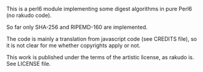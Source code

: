 This is a perl6 module implementing some digest algorithms in pure Perl6 (no rakudo code).

So far only SHA-256 and RIPEMD-160 are implemented.

The code is mainly a translation from javascript code (see CREDITS file), so it
is not clear for me whether copyrights apply or not.

This work is published under the terms of the artistic license, as rakudo is.
See LICENSE file.
